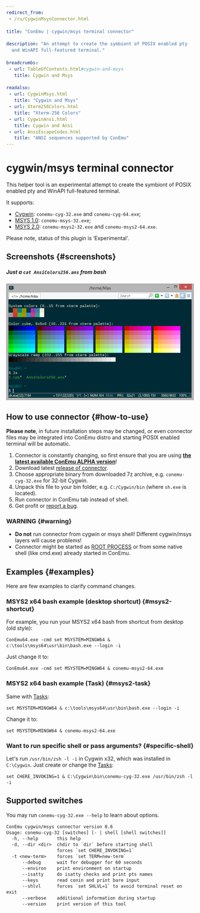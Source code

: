 ```yaml
---
redirect_from:
 - /ru/CygwinMsysConnector.html

title: "ConEmu | cygwin/msys terminal connector"

description: "An attempt to create the symbiont of POSIX enabled pty
  and WinAPI full-featured terminal."

breadcrumbs:
 - url: TableOfContents.html#cygwin-and-msys
   title: Cygwin and Msys

readalso:
 - url: CygwinMsys.html
   title: "Cygwin and Msys"
 - url: Xterm256Colors.html
   title: "Xterm-256 Colors"
 - url: CygwinAnsi.html
   title: Cygwin and Ansi
 - url: AnsiEscapeCodes.html
   title: "ANSI sequences supported by ConEmu"
---
```


# cygwin/msys terminal connector

This helper tool is an experimental attempt to create the symbiont
of POSIX enabled pty and WinAPI full-featured terminal.

It supports:

* [Cygwin](https://www.cygwin.com/): `conemu-cyg-32.exe` and `conemu-cyg-64.exe`;
* [MSYS 1.0](http://www.mingw.org/wiki/msys): `conemu-msys-32.exe`;
* [MSYS 2.0](https://msys2.github.io/): `conemu-msys2-32.exe` and `conemu-msys2-64.exe`.

Please note, status of this plugin is ‘Experimental’.



## Screenshots  {#screenshots}
##### Just a `cat AnsiColors256.ans` from bash
![cygwin](/img/cygwin-256colors.png)



## How to use connector  {#how-to-use}

**Please note**, in future installation steps may be changed,
or even connector files may be integrated into ConEmu distro
and starting POSIX enabled terminal will be automatic.

1. Connector is constantly changing, so first ensure that you are using
   <strong><a href="http://www.fosshub.com/ConEmu.html" rel="nofollow">the latest available ConEmu ALPHA version</a></strong>!
2. Download latest [release of connector](https://github.com/Maximus5/cygwin-connector/releases).
3. Choose appropriate binary from downloaded 7z archive, e.g. `conemu-cyg-32.exe` for 32-bit Cygwin.
4. Unpack this file to your bin folder, e.g. `C:/Cygwin/bin` (where `sh.exe` is located).
5. Run connector in ConEmu tab instead of shell.
6. Get profit or [report a bug](Issues.html).

### WARNING  {#warning}

* **Do not** run connector from cygwin or msys shell! Different cygwin/msys layers will cause problems!
* Connector might be started as [ROOT PROCESS](https://conemu.github.io/en/RootProcess.html) or from some native shell (like cmd.exe) already started in ConEmu.



## Examples  {#examples}

Here are few examples to clarify command changes.


### MSYS2 x64 bash example (desktop shortcut)  {#msys2-shortcut}
For example, you run your MSYS2 x64 bash from shortcut from desktop (old style):

~~~
ConEmu64.exe -cmd set MSYSTEM=MINGW64 & c:\tools\msys64\usr\bin\bash.exe --login -i
~~~

Just change it to:

~~~
ConEmu64.exe -cmd set MSYSTEM=MINGW64 & conemu-msys2-64.exe
~~~

### MSYS2 x64 bash example (Task)  {#msys2-task}
Same with [Tasks](Tasks.html):

~~~
set MSYSTEM=MINGW64 & c:\tools\msys64\usr\bin\bash.exe --login -i
~~~

Change it to:

~~~
set MSYSTEM=MINGW64 & conemu-msys2-64.exe
~~~


### Want to run specific shell or pass arguments?  {#specific-shell}

Let's run `/usr/bin/zsh -l -i` in Cygwin x32,
which was installed in `C:\Cygwin`.
Just create or change the [Tasks](Tasks.html):

~~~
set CHERE_INVOKING=1 & C:\Cygwin\bin\conemu-cyg-32.exe /usr/bin/zsh -l -i
~~~


## Supported switches
You may run `conemu-cyg-32.exe --help` to learn about options.

~~~
ConEmu cygwin/msys connector version 0.6
Usage: conemu-cyg-32 [switches] [- | shell [shell switches]]
  -h, --help       this help
  -d, --dir <dir>  chdir to `dir` before starting shell
                   forces `set CHERE_INVOKING=1`
  -t <new-term>    forces `set TERM=new-term`
      --debug      wait for debugger for 60 seconds
      --environ    print environment on startup
      --isatty     do isatty checks and print pts names
      --keys       read conin and print bare input
      --shlvl      forces `set SHLVL=1` to avoid terminal reset on exit
      --verbose    additional information during startup
      --version    print version of this tool
~~~
